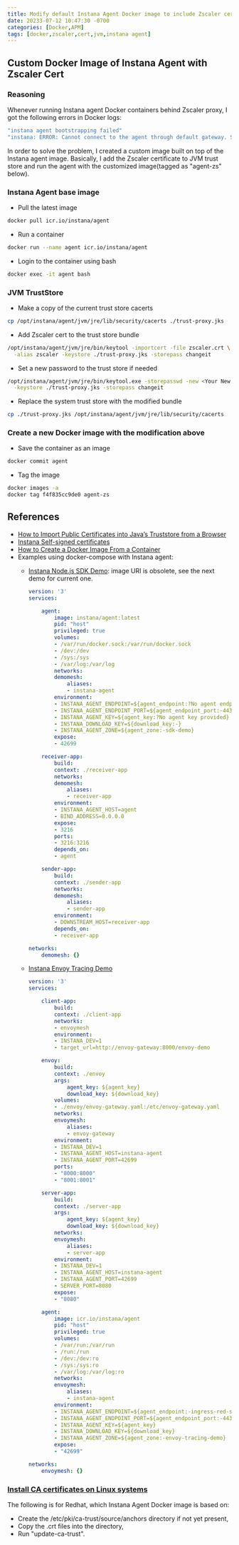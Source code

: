 ```yaml
---
title: Modify default Instana Agent Docker image to include Zscaler cert
date: 20233-07-12 10:47:30 -0700
categories: [Docker,APM]
tags: [docker,zscaler,cert,jvm,instana agent]
---
```


## Custom Docker Image of Instana Agent with Zscaler Cert

### Reasoning

Whenever running Instana agent Docker containers behind Zscaler proxy, I got the following errors in Docker logs:

```bash
"instana agent bootstrapping failed"
"instana: ERROR: Cannot connect to the agent through default gateway. Scheduling retry"
```

In order to solve the problem, I created a custom image built on top of the Instana agent image. Basically, I add the Zscaler certificate to JVM trust store and run the agent with the customized image(tagged as "agent-zs" below).

### Instana Agent base image

- Pull the latest image

```bash
docker pull icr.io/instana/agent
```

- Run a container

```bash
docker run --name agent icr.io/instana/agent
```

- Login to the container using bash

```bash
docker exec -it agent bash
```

### JVM TrustStore

- Make a copy of the current trust store cacerts

```bash
cp /opt/instana/agent/jvm/jre/lib/security/cacerts ./trust-proxy.jks
```

- Add Zscaler cert to the trust store bundle

```bash
/opt/instana/agent/jvm/jre/bin/keytool -importcert -file zscaler.crt \
  -alias zscaler -keystore ./trust-proxy.jks -storepass changeit
```

- Set a new password to the trust store if needed

```bash
/opt/instana/agent/jvm/jre/bin/keytool.exe -storepasswd -new <Your New Password> \
  -keystore ./trust-proxy.jks -storepass changeit
```

- Replace the system trust store with the modified bundle

```bash
cp ./trust-proxy.jks /opt/instana/agent/jvm/jre/lib/security/cacerts
```

### Create a new Docker image with the modification above

- Save the container as an image

```bash
docker commit agent
```

- Tag the image

```bash
docker images -a
docker tag f4f835cc9de0 agent-zs
```

## References

- [How to Import Public Certificates into Java’s Truststore from a Browser](https://medium.com/expedia-group-tech/how-to-import-public-certificates-into-javas-truststore-from-a-browser-a35e49a806dc)
- [Instana Self-signed certificates](https://www.ibm.com/docs/en/instana-observability/251?topic=agents-self-signed-certificates)
- [How to Create a Docker Image From a Container](https://www.dataset.com/blog/create-docker-image/)
- Examples using docker-compose with Instana agent:
  - [Instana Node.js SDK Demo](https://github.com/instana/instana-nodejs-demos/tree/master/sdk): image URI is obsolete, see the next demo for current one.

    ```yaml
    version: '3'
    services:

        agent:
            image: instana/agent:latest
            pid: "host"
            privileged: true
            volumes:
            - /var/run/docker.sock:/var/run/docker.sock
            - /dev:/dev
            - /sys:/sys
            - /var/log:/var/log
            networks:
            demomesh:
                aliases:
                - instana-agent
            environment:
            - INSTANA_AGENT_ENDPOINT=${agent_endpoint:?No agent endpoint provided}
            - INSTANA_AGENT_ENDPOINT_PORT=${agent_endpoint_port:-443}
            - INSTANA_AGENT_KEY=${agent_key:?No agent key provided}
            - INSTANA_DOWNLOAD_KEY=${download_key:-}
            - INSTANA_AGENT_ZONE=${agent_zone:-sdk-demo}
            expose:
            - 42699

        receiver-app:
            build:
            context: ./receiver-app
            networks:
            demomesh:
                aliases:
                - receiver-app
            environment:
            - INSTANA_AGENT_HOST=agent
            - BIND_ADDRESS=0.0.0.0
            expose:
            - 3216
            ports:
            - 3216:3216
            depends_on:
            - agent

        sender-app:
            build:
            context: ./sender-app
            networks:
            demomesh:
                aliases:
                - sender-app
            environment:
            - DOWNSTREAM_HOST=receiver-app
            depends_on:
            - receiver-app

    networks:
        demomesh: {}
    ```

  - [Instana Envoy Tracing Demo](https://github.com/instana/envoy-tracing/tree/main)

    ```yaml
    version: '3'
    services:

        client-app:
            build:
            context: ./client-app
            networks:
            - envoymesh
            environment:
            - INSTANA_DEV=1
            - target_url=http://envoy-gateway:8000/envoy-demo

        envoy:
            build:
            context: ./envoy
            args:
                agent_key: ${agent_key}
                download_key: ${download_key}
            volumes:
            - ./envoy/envoy-gateway.yaml:/etc/envoy-gateway.yaml
            networks:
            envoymesh:
                aliases:
                - envoy-gateway
            environment:
            - INSTANA_DEV=1
            - INSTANA_AGENT_HOST=instana-agent
            - INSTANA_AGENT_PORT=42699
            ports:
            - "8000:8000"
            - "8001:8001"

        server-app:
            build:
            context: ./server-app
            args:
                agent_key: ${agent_key}
                download_key: ${download_key}
            networks:
            envoymesh:
                aliases:
                - server-app
            environment:
            - INSTANA_DEV=1
            - INSTANA_AGENT_HOST=instana-agent
            - INSTANA_AGENT_PORT=42699
            - SERVER_PORT=8080
            expose:
            - "8080"

        agent:
            image: icr.io/instana/agent
            pid: "host"
            privileged: true
            volumes:
            - /var/run:/var/run
            - /run:/run
            - /dev:/dev:ro
            - /sys:/sys:ro
            - /var/log:/var/log:ro
            networks:
            envoymesh:
                aliases:
                - instana-agent
            environment:
            - INSTANA_AGENT_ENDPOINT=${agent_endpoint:-ingress-red-saas.instana.io}
            - INSTANA_AGENT_ENDPOINT_PORT=${agent_endpoint_port:-443}
            - INSTANA_AGENT_KEY=${agent_key}
            - INSTANA_DOWNLOAD_KEY=${download_key}
            - INSTANA_AGENT_ZONE=${agent_zone:-envoy-tracing-demo}
            expose:
            - "42699"

    networks:
        envoymesh: {}
    ```

### [Install CA certificates on Linux systems](https://www.hs-schmalkalden.de/en/university/faculties/faculty-of-electrical-engineering/studium/use-of-it/install-ca-certificates-on-linux-systems)

The following is for Redhat, which Instana Agent Docker image is based on:

- Create the /etc/pki/ca-trust/source/anchors directory if not yet present,
- Copy the .crt files into the directory,
- Run "update-ca-trust".
